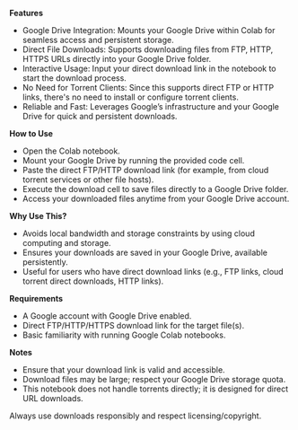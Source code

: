 **Features**

* Google Drive Integration: Mounts your Google Drive within Colab for seamless access and persistent storage.
* Direct File Downloads: Supports downloading files from FTP, HTTP, HTTPS URLs directly into your Google Drive folder.
* Interactive Usage: Input your direct download link in the notebook to start the download process.
* No Need for Torrent Clients: Since this supports direct FTP or HTTP links, there's no need to install or configure torrent clients.
* Reliable and Fast: Leverages Google’s infrastructure and your Google Drive for quick and persistent downloads.

**How to Use**

* Open the Colab notebook.
* Mount your Google Drive by running the provided code cell.
* Paste the direct FTP/HTTP download link (for example, from cloud torrent services or other file hosts).
* Execute the download cell to save files directly to a Google Drive folder.
* Access your downloaded files anytime from your Google Drive account.

**Why Use This?**

* Avoids local bandwidth and storage constraints by using cloud computing and storage.
* Ensures your downloads are saved in your Google Drive, available persistently.
* Useful for users who have direct download links (e.g., FTP links, cloud torrent direct downloads, HTTP links).

**Requirements**

* A Google account with Google Drive enabled.
* Direct FTP/HTTP/HTTPS download link for the target file(s).
* Basic familiarity with running Google Colab notebooks.

**Notes**

* Ensure that your download link is valid and accessible.
* Download files may be large; respect your Google Drive storage quota.
* This notebook does not handle torrents directly; it is designed for direct URL downloads.


Always use downloads responsibly and respect licensing/copyright.


